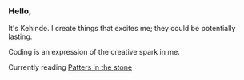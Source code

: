 ### Hello, 

It's Kehinde. I create things that excites me; they could be potentially lasting.

Coding is an expression of the creative spark in me.

Currently reading [Patters in the stone](https://www.amazon.com/Pattern-Stone-Computers-Science-Masters/dp/046502596X)

